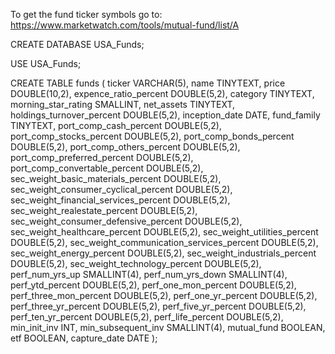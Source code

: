 To get the fund ticker symbols go to: https://www.marketwatch.com/tools/mutual-fund/list/A

CREATE DATABASE USA_Funds;

USE USA_Funds;

CREATE TABLE funds
(
ticker VARCHAR(5),
name TINYTEXT,
price DOUBLE(10,2),
expence_ratio_percent DOUBLE(5,2),
category TINYTEXT,
morning_star_rating SMALLINT,
net_assets TINYTEXT,
holdings_turnover_percent DOUBLE(5,2),
inception_date DATE,
fund_family TINYTEXT,
port_comp_cash_percent DOUBLE(5,2),
port_comp_stocks_percent DOUBLE(5,2),
port_comp_bonds_percent DOUBLE(5,2),
port_comp_others_percent DOUBLE(5,2),
port_comp_preferred_percent DOUBLE(5,2),
port_comp_convertable_percent DOUBLE(5,2),
sec_weight_basic_materials_percent DOUBLE(5,2),
sec_weight_consumer_cyclical_percent DOUBLE(5,2),
sec_weight_financial_services_percent DOUBLE(5,2),
sec_weight_realestate_percent DOUBLE(5,2),
sec_weight_consumer_defensive_percent DOUBLE(5,2),
sec_weight_healthcare_percent DOUBLE(5,2),
sec_weight_utilities_percent DOUBLE(5,2),
sec_weight_communication_services_percent DOUBLE(5,2),
sec_weight_energy_percent DOUBLE(5,2),
sec_weight_industrials_percent DOUBLE(5,2),
sec_weight_technology_percent DOUBLE(5,2),
perf_num_yrs_up SMALLINT(4),
perf_num_yrs_down  SMALLINT(4),
perf_ytd_percent DOUBLE(5,2),
perf_one_mon_percent DOUBLE(5,2),
perf_three_mon_percent DOUBLE(5,2),
perf_one_yr_percent DOUBLE(5,2),
perf_three_yr_percent DOUBLE(5,2),
perf_five_yr_percent DOUBLE(5,2),
perf_ten_yr_percent DOUBLE(5,2),
perf_life_percent DOUBLE(5,2),
min_init_inv INT,
min_subsequent_inv SMALLINT(4),
mutual_fund BOOLEAN,
etf BOOLEAN,
capture_date DATE
);
